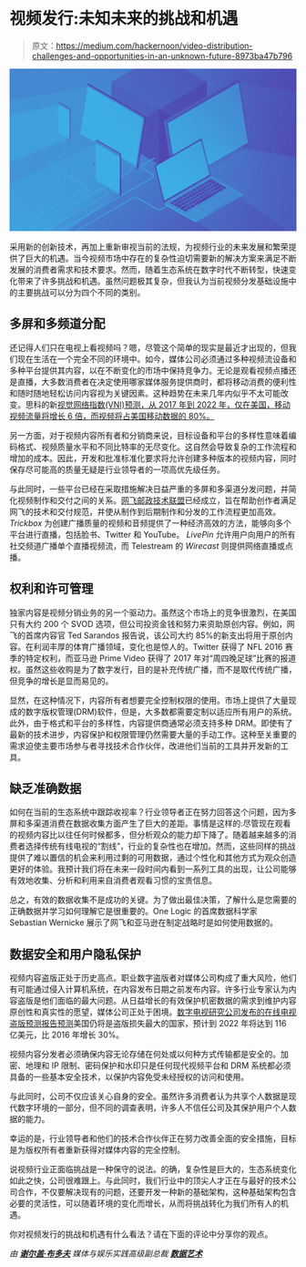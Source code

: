 # 视频发行:未知未来的挑战和机遇

> 原文：<https://medium.com/hackernoon/video-distribution-challenges-and-opportunities-in-an-unknown-future-8973ba47b796>

![](img/4e5ce70a82c6e34e474f305fb8f6b4dc.png)

采用新的创新技术，再加上重新审视当前的法规，为视频行业的未来发展和繁荣提供了巨大的机遇。当今视频市场中存在的复杂性迫切需要新的解决方案来满足不断发展的消费者需求和技术要求。然而，随着生态系统在数字时代不断转型，快速变化带来了许多挑战和机遇。虽然问题极其复杂，但我认为当前视频分发基础设施中的主要挑战可以分为四个不同的类别。

## **多屏和多频道分配**

还记得人们只在电视上看视频吗？嗯，尽管这个简单的现实是最近才出现的，但我们现在生活在一个完全不同的环境中。如今，媒体公司必须通过多种视频流设备和多种平台提供其内容，以在不断变化的市场中保持竞争力。无论是观看视频点播还是直播，大多数消费者在决定使用哪家媒体服务提供商时，都将移动消费的便利性和随时随地轻松访问内容视为关键因素。这种趋势在未来几年内似乎不太可能改变。思科的新[视觉网络指数(VNI)预测，从 2017 年到 2022 年，仅在美国，移动视频流量将增长 6 倍，而视频将占美国移动数据的 80%。](https://www.cisco.com/c/m/en_us/solutions/service-provider/vni-forecast-highlights.html)

另一方面，对于视频内容所有者和分销商来说，目标设备和平台的多样性意味着编码格式、视频质量水平和不同比特率的无尽变化。这自然会导致复杂的工作流程和增加的成本。因此，开发和批准标准化要求将允许创建多种版本的视频内容，同时保存尽可能高的质量无疑是行业领导者的一项高优先级任务。

与此同时，一些平台已经在采取措施解决日益严重的多屏和多渠道分发问题，并简化视频制作和交付之间的关系。[网飞邮政技术联盟](/netflix-techblog/netflix-ptap-fcb0019b63fb)已经成立，旨在帮助创作者满足网飞的技术和交付规范，并使从制作到后期制作和分发的工作流程更加高效。 *Trickbox* 为创建广播质量的视频和音频提供了一种经济高效的方法，能够向多个平台进行直播，包括脸书、Twitter 和 YouTube。 *LivePin* 允许用户向用户的所有社交频道广播单个直播视频流，而 Telestream 的 *Wirecast* 则提供网络直播或点播。

## **权利和许可管理**

独家内容是视频分销业务的另一个驱动力。虽然这个市场上的竞争很激烈，在美国只有大约 200 个 SVOD 选项，但公司投资金钱和努力来资助原创内容。例如，网飞的首席内容官 Ted Sarandos 报告说，该公司大约 85%的新支出将用于原创内容。在利润丰厚的体育广播领域，变化也是惊人的。Twitter 获得了 NFL 2016 赛季的特定权利，而亚马逊 Prime Video 获得了 2017 年对“周四晚足球”比赛的报道权。虽然这些收购是为了数字发行，目的是补充传统广播，而不是取代传统广播，但竞争的增长是显而易见的。

显然，在这种情况下，内容所有者想要完全控制权限的使用。市场上提供了大量现成的数字版权管理(DRM)软件，但是，大多数都需要定制以适应所有用户的系统。此外，由于格式和平台的多样性，内容提供商通常必须支持多种 DRM。即使有了最新的技术进步，内容保护和权限管理仍然需要大量的手动工作。这种至关重要的需求迫使主要市场参与者寻找技术合作伙伴，改进他们当前的工具并开发新的工具。

## **缺乏准确数据**

如何在当前的生态系统中跟踪收视率？行业领导者正在努力回答这个问题，因为多屏和多渠道消费在数据收集方面产生了巨大的差距。事情是这样的:尽管现在观看的视频内容比以往任何时候都多，但分析观众的能力却下降了。随着越来越多的消费者选择传统有线电视的“割线”，行业的复杂性也在增加。然而，这些同样的挑战提供了难以置信的机会来利用过剩的可用数据，通过个性化和其他方式为观众创造更好的体验。我预计我们将在未来一段时间内看到一系列工具的出现，让公司能够有效地收集、分析和利用来自消费者观看习惯的宝贵信息。

总之，有效的数据收集不是成功的关键。为了做出最佳决策，了解什么是您需要的正确数据并学习如何理解它是很重要的。One Logic 的首席数据科学家 Sebastian Wernicke 展示了网飞和亚马逊在制定战略时是如何使用数据的。

## **数据安全和用户隐私保护**

视频内容盗版正处于历史高点。职业数字盗版者对媒体公司构成了重大风险，他们有可能通过侵入计算机系统，在内容发布日期之前发布内容。许多行业专家认为内容盗版是他们面临的最大问题。从日益增长的有效保护机密数据的需求到维护内容原创性和真实性的愿望，媒体公司正处于困境。[数字电视研究公司发布的在线电视盗版预测报告预测](https://www.rapidtvnews.com/2017103049467/losses-due-to-online-tv-film-piracy-soar-to-52bn.html#axzz5a89BhOPi)美国仍将是盗版损失最大的国家，预计到 2022 年将达到 116 亿美元，比 2016 年增长 30%。

视频内容分发者必须确保内容无论存储在何处或以何种方式传输都是安全的。加密、地理和 IP 限制、密码保护和水印只是任何现代视频平台和 DRM 系统都必须具备的一些基本安全技术，以保护内容免受未经授权的访问和使用。

与此同时，公司不仅应该关心自身的安全。虽然许多消费者认为共享个人数据是现代数字环境的一部分，但不同的调查表明，许多人不信任公司及其保护用户个人数据的能力。

幸运的是，行业领导者和他们的技术合作伙伴正在努力改善全面的安全措施，目标是为版权所有者重新获得对媒体内容的完全控制。

说视频行业正面临挑战是一种保守的说法。的确，复杂性是巨大的，生态系统变化如此之快，公司很难跟上。与此同时，我们行业中的顶尖人才正在与最好的技术公司合作，不仅要解决现有的问题，还要开发一种新的基础架构，这种基础架构包含必要的灵活性，可以随着环境的变化而增长，从而将挑战转化为我们所有人的机遇。

你对视频发行的挑战和机遇有什么看法？请在下面的评论中分享你的观点。

*由* [***谢尔盖·布多夫***](https://www.linkedin.com/in/sbludov/) *媒体与娱乐实践高级副总裁* [***数据艺术***](https://www.dataart.com/industry/media-and-entertainment?utm_source=medium.com&utm_medium=referral&utm_campaign=m-regular&utm_content=sbludov-hn-videodistr)